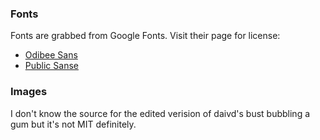 ### Fonts

Fonts are grabbed from Google Fonts. Visit their page for license:

- [Odibee Sans](https://fonts.google.com/specimen/Odibee+Sans)
- [Public Sanse](https://fonts.google.com/specimen/Public+Sans)

### Images

I don't know the source for the edited verision of daivd's bust bubbling a gum but it's not MIT definitely.